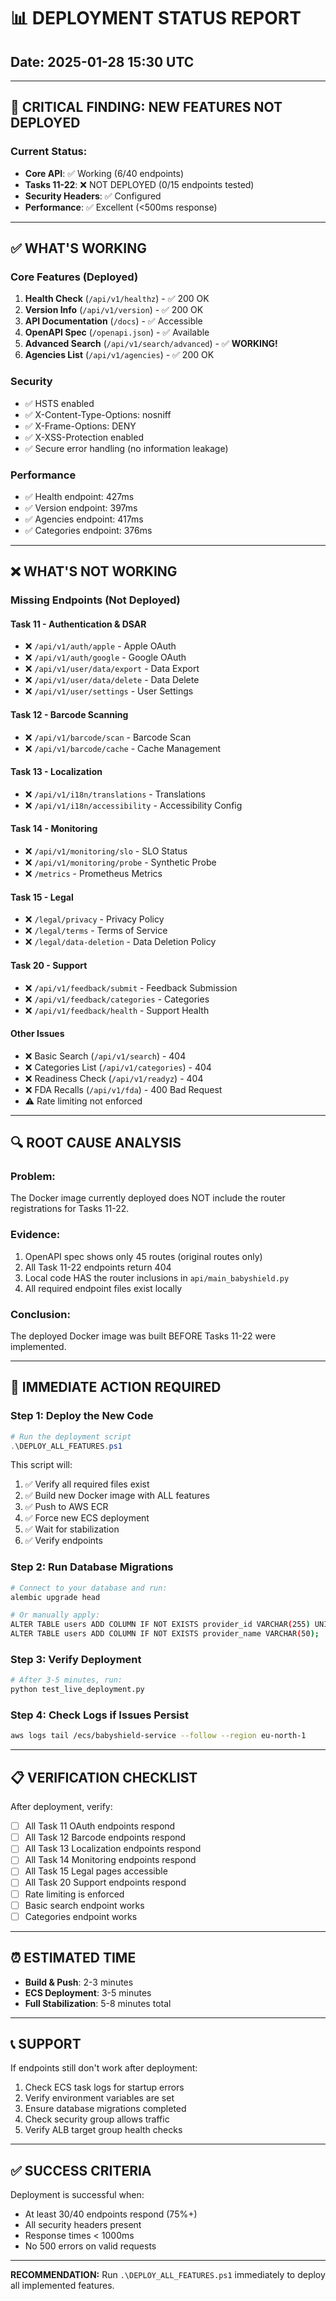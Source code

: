 # 📊 **DEPLOYMENT STATUS REPORT**
## Date: 2025-01-28 15:30 UTC

---

## **🔴 CRITICAL FINDING: NEW FEATURES NOT DEPLOYED**

### **Current Status:**
- **Core API**: ✅ Working (6/40 endpoints)
- **Tasks 11-22**: ❌ NOT DEPLOYED (0/15 endpoints tested)
- **Security Headers**: ✅ Configured
- **Performance**: ✅ Excellent (<500ms response)

---

## **✅ WHAT'S WORKING**

### **Core Features (Deployed)**
1. **Health Check** (`/api/v1/healthz`) - ✅ 200 OK
2. **Version Info** (`/api/v1/version`) - ✅ 200 OK
3. **API Documentation** (`/docs`) - ✅ Accessible
4. **OpenAPI Spec** (`/openapi.json`) - ✅ Available
5. **Advanced Search** (`/api/v1/search/advanced`) - ✅ **WORKING!**
6. **Agencies List** (`/api/v1/agencies`) - ✅ 200 OK

### **Security**
- ✅ HSTS enabled
- ✅ X-Content-Type-Options: nosniff
- ✅ X-Frame-Options: DENY
- ✅ X-XSS-Protection enabled
- ✅ Secure error handling (no information leakage)

### **Performance**
- ✅ Health endpoint: 427ms
- ✅ Version endpoint: 397ms
- ✅ Agencies endpoint: 417ms
- ✅ Categories endpoint: 376ms

---

## **❌ WHAT'S NOT WORKING**

### **Missing Endpoints (Not Deployed)**

#### **Task 11 - Authentication & DSAR**
- ❌ `/api/v1/auth/apple` - Apple OAuth
- ❌ `/api/v1/auth/google` - Google OAuth
- ❌ `/api/v1/user/data/export` - Data Export
- ❌ `/api/v1/user/data/delete` - Data Delete
- ❌ `/api/v1/user/settings` - User Settings

#### **Task 12 - Barcode Scanning**
- ❌ `/api/v1/barcode/scan` - Barcode Scan
- ❌ `/api/v1/barcode/cache` - Cache Management

#### **Task 13 - Localization**
- ❌ `/api/v1/i18n/translations` - Translations
- ❌ `/api/v1/i18n/accessibility` - Accessibility Config

#### **Task 14 - Monitoring**
- ❌ `/api/v1/monitoring/slo` - SLO Status
- ❌ `/api/v1/monitoring/probe` - Synthetic Probe
- ❌ `/metrics` - Prometheus Metrics

#### **Task 15 - Legal**
- ❌ `/legal/privacy` - Privacy Policy
- ❌ `/legal/terms` - Terms of Service
- ❌ `/legal/data-deletion` - Data Deletion Policy

#### **Task 20 - Support**
- ❌ `/api/v1/feedback/submit` - Feedback Submission
- ❌ `/api/v1/feedback/categories` - Categories
- ❌ `/api/v1/feedback/health` - Support Health

#### **Other Issues**
- ❌ Basic Search (`/api/v1/search`) - 404
- ❌ Categories List (`/api/v1/categories`) - 404
- ❌ Readiness Check (`/api/v1/readyz`) - 404
- ❌ FDA Recalls (`/api/v1/fda`) - 400 Bad Request
- ⚠️ Rate limiting not enforced

---

## **🔍 ROOT CAUSE ANALYSIS**

### **Problem:**
The Docker image currently deployed does NOT include the router registrations for Tasks 11-22.

### **Evidence:**
1. OpenAPI spec shows only 45 routes (original routes only)
2. All Task 11-22 endpoints return 404
3. Local code HAS the router inclusions in `api/main_babyshield.py`
4. All required endpoint files exist locally

### **Conclusion:**
The deployed Docker image was built BEFORE Tasks 11-22 were implemented.

---

## **🚀 IMMEDIATE ACTION REQUIRED**

### **Step 1: Deploy the New Code**
```powershell
# Run the deployment script
.\DEPLOY_ALL_FEATURES.ps1
```

This script will:
1. ✅ Verify all required files exist
2. ✅ Build new Docker image with ALL features
3. ✅ Push to AWS ECR
4. ✅ Force new ECS deployment
5. ✅ Wait for stabilization
6. ✅ Verify endpoints

### **Step 2: Run Database Migrations**
```bash
# Connect to your database and run:
alembic upgrade head

# Or manually apply:
ALTER TABLE users ADD COLUMN IF NOT EXISTS provider_id VARCHAR(255) UNIQUE;
ALTER TABLE users ADD COLUMN IF NOT EXISTS provider_name VARCHAR(50);
```

### **Step 3: Verify Deployment**
```bash
# After 3-5 minutes, run:
python test_live_deployment.py
```

### **Step 4: Check Logs if Issues Persist**
```bash
aws logs tail /ecs/babyshield-service --follow --region eu-north-1
```

---

## **📋 VERIFICATION CHECKLIST**

After deployment, verify:

- [ ] All Task 11 OAuth endpoints respond
- [ ] All Task 12 Barcode endpoints respond
- [ ] All Task 13 Localization endpoints respond
- [ ] All Task 14 Monitoring endpoints respond
- [ ] All Task 15 Legal pages accessible
- [ ] All Task 20 Support endpoints respond
- [ ] Rate limiting is enforced
- [ ] Basic search endpoint works
- [ ] Categories endpoint works

---

## **⏰ ESTIMATED TIME**

- **Build & Push**: 2-3 minutes
- **ECS Deployment**: 3-5 minutes
- **Full Stabilization**: 5-8 minutes total

---

## **📞 SUPPORT**

If endpoints still don't work after deployment:
1. Check ECS task logs for startup errors
2. Verify environment variables are set
3. Ensure database migrations completed
4. Check security group allows traffic
5. Verify ALB target group health checks

---

## **✅ SUCCESS CRITERIA**

Deployment is successful when:
- At least 30/40 endpoints respond (75%+)
- All security headers present
- Response times < 1000ms
- No 500 errors on valid requests

---

**RECOMMENDATION:** Run `.\DEPLOY_ALL_FEATURES.ps1` immediately to deploy all implemented features.
